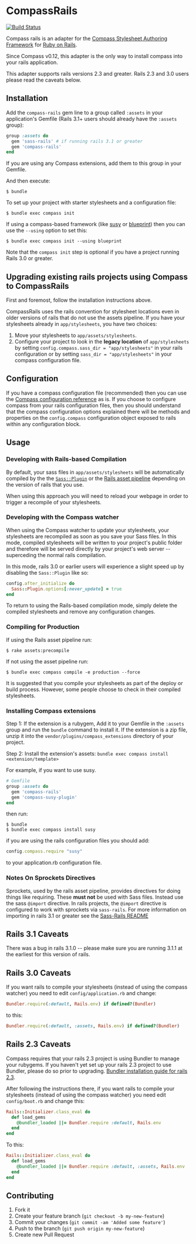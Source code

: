 # CompassRails

[![Build Status](https://travis-ci.org/Compass/compass-rails.png?branch=stable)](https://travis-ci.org/Compass/compass-rails)

Compass rails is an adapter for the [Compass Stylesheet Authoring
Framework](http://compass-style.org) for [Ruby on Rails](http://rubyonrails.org/).

Since Compass v0.12, this adapter is the only way to install compass
into your rails application.

This adapter supports rails versions 2.3 and greater. Rails 2.3 and 3.0 users
please read the caveats below.

## Installation

Add the `compass-rails` gem line to a group called `:assets` in your application's Gemfile (Rails 3.1+ users should already have the `:assets` group):

```ruby
group :assets do
  gem 'sass-rails' # if running rails 3.1 or greater
  gem 'compass-rails'
end
```

If you are using any Compass extensions, add them to this group in your
Gemfile.

And then execute:

    $ bundle

To set up your project with starter stylesheets and a configuration
file:

    $ bundle exec compass init

If using a compass-based framework (like [susy](http://susy.oddbird.net/) or [blueprint](http://compass-style.org/reference/blueprint/)) then you can use the `--using` option to set this:

    $ bundle exec compass init --using blueprint

Note that the `compass init` step is optional if you have a project running Rails 3.0 or greater.

## Upgrading existing rails projects using Compass to CompassRails

First and foremost, follow the installation instructions above.

CompassRails uses the rails convention for stylesheet locations even in
older versions of rails that do not use the assets pipeline.
If you have your stylesheets already in `app/stylesheets`, you have two choices:

1. Move your stylesheets to `app/assets/stylesheets`.
2. Configure your project to look in the **legacy location** of
   `app/stylesheets` by setting `config.compass.sass_dir =
   "app/stylesheets"` in your rails configuration or by setting
   `sass_dir = "app/stylesheets"` in your compass configuration file.

## Configuration

If you have a compass configuration file (recommended) then you can
use the [Compass configuration 
reference](http://compass-style.org/help/tutorials/configuration-reference/)
as is. If you choose to configure compass from your rails configuration
files, then you should understand that the compass configuration
options explained there will be methods and properties on the `config.compass`
configuration object exposed to rails within any configuration block.

## Usage

### Developing with Rails-based Compilation

By default, your sass files in `app/assets/stylesheets` will be
automatically compiled by the the [`Sass::Plugin`](http://sass-lang.com/docs/yardoc/Sass/Plugin.html) or the [Rails asset
pipeline](http://guides.rubyonrails.org/asset_pipeline.html) depending on the version of rails that you use.

When using this approach you will need to reload your webpage in order
to trigger a recompile of your stylesheets.

### Developing with the Compass watcher

When using the Compass watcher to update your stylesheets, your
stylesheets are recompiled as soon as you save your Sass files. In this
mode, compiled stylesheets will be written to your project's public
folder and therefore will be served directly by your project's web
server -- superceding the normal rails compilation.

In this mode, rails 3.0 or earlier users will experience a slight
speed up by disabling the `Sass::Plugin` like so:

```ruby
config.after_initialize do
  Sass::Plugin.options[:never_update] = true
end
```

To return to using the Rails-based compilation mode, simply delete
the compiled stylesheets and remove any configuration changes.

### Compiling for Production

If using the Rails asset pipeline run:

    $ rake assets:precompile

If not using the asset pipeline run:

    $ bundle exec compass compile -e production --force

It is suggested that you compile your stylesheets as part of the deploy
or build process. However, some people choose to check in their compiled
stylesheets.

### Installing Compass extensions

Step 1: If the extension is a rubygem, Add it to your Gemfile in the
`:assets` group and run the `bundle` command to install it.
If the extension is a zip file, unzip it into the
`vendor/plugins/compass_extensions` directory of your project.

Step 2: Install the extension's assets: `bundle exec compass install 
<extension/template>`

For example, if you want to use susy.

```ruby
# Gemfile
group :assets do
  gem 'compass-rails'
  gem 'compass-susy-plugin'
end
```

then run:

    $ bundle
    $ bundle exec compass install susy
    
if you are using the rails configuration files you should add:

```ruby
config.compass.require "susy"
```

to your application.rb configuration file.


### Notes On Sprockets Directives

Sprockets, used by the rails asset pipeline, provides directives for
doing things like requiring. These **must not** be used with Sass files.
Instead use the sass `@import` directive. In rails projects, the
`@import` directive is configured to work with sprockets via `sass-rails`. For more information on importing in rails 3.1 or greater see the [Sass-Rails README](https://github.com/rails/sass-rails/blob/master/README.markdown)

## Rails 3.1 Caveats

There was a bug in rails 3.1.0 -- please make sure you are running 3.1.1
at the earliest for this version of rails.

## Rails 3.0 Caveats

If you want rails to compile your stylesheets (instead of using the
compass watcher) you need to edit `config/application.rb` and change:

```ruby
Bundler.require(:default, Rails.env) if defined?(Bundler)
```

to this:

```ruby
Bundler.require(:default, :assets, Rails.env) if defined?(Bundler)
```

## Rails 2.3 Caveats

Compass requires that your rails 2.3 project is using Bundler to manage
your rubygems. If you haven't yet set up your rails 2.3 project to use Bundler,
please do so prior to upgrading. [Bundler installation guide for rails
2.3](http://gembundler.com/rails23.html).

After following the instructions there, if you want rails to compile
your stylesheets (instead of using the compass watcher) you need
edit `config/boot.rb` and change this:

```ruby
Rails::Initializer.class_eval do
  def load_gems
    @bundler_loaded ||= Bundler.require :default, Rails.env
  end
end
```

To this:

```ruby
Rails::Initializer.class_eval do
  def load_gems
    @bundler_loaded ||= Bundler.require :default, :assets, Rails.env
  end
end
```

## Contributing

1. Fork it
2. Create your feature branch (`git checkout -b my-new-feature`)
3. Commit your changes (`git commit -am 'Added some feature'`)
4. Push to the branch (`git push origin my-new-feature`)
5. Create new Pull Request

